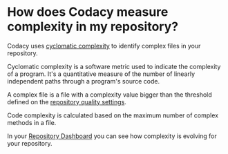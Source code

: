 # How does Codacy measure complexity in my repository?

Codacy uses [cyclomatic complexity](https://en.wikipedia.org/wiki/Cyclomatic_complexity) to identify complex files in your repository.

Cyclomatic complexity is a software metric used to indicate the complexity of a program. It's a quantitative measure of the number of linearly independent paths through a program's source code.

A complex file is a file with a complexity value bigger than the threshold defined on the [repository quality settings](../../repositories-configure/adjusting-quality-settings.md).

Code complexity is calculated based on the maximum number of complex methods in a file.

In your [Repository Dashboard](../../repositories/repository-dashboard.md) you can see how complexity is evolving for your repository.
